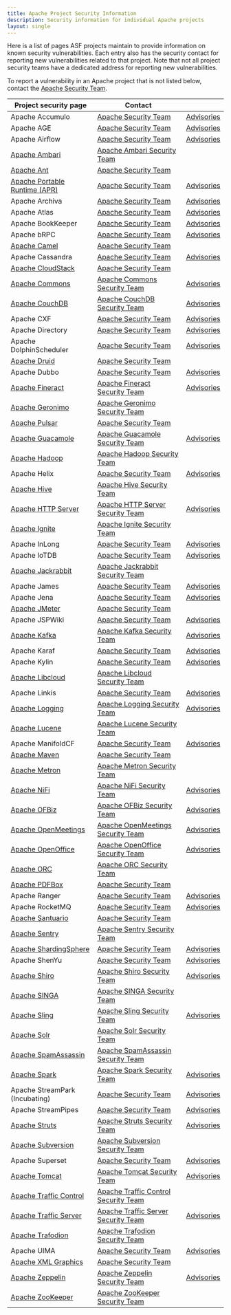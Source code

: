 ```yaml
---
title: Apache Project Security Information
description: Security information for individual Apache projects
layout: single
---
```


Here is a list of pages ASF projects maintain to provide information on known security vulnerabilities. Each entry also has the security contact for reporting new vulnerabilities related to that project. Note that not all project security teams have a dedicated address for reporting new vulnerabilities.

To report a vulnerability in an Apache project that is not listed below, contact the [Apache Security Team](mailto:security@apache.org).

| Project security page | Contact | |
| --- | --- | --- |
| Apache Accumulo |  [Apache Security Team](mailto:security@apache.org) | [Advisories](accumulo) |
| Apache AGE |  [Apache Security Team](mailto:security@apache.org) | [Advisories](age) |
| Apache Airflow |  [Apache Security Team](mailto:security@apache.org) | [Advisories](airflow) |
| [Apache Ambari](None) |  [Apache Ambari Security Team](mailto:security@ambari.apache.org) | |
| [Apache Ant](https://ant.apache.org/security.html) |  [Apache Security Team](mailto:security@apache.org) | |
| [Apache Portable Runtime (APR)](https://apr.apache.org/security_report.html) |  [Apache Security Team](mailto:security@apache.org) | [Advisories](apr) |
| Apache Archiva |  [Apache Security Team](mailto:security@apache.org) | [Advisories](archiva) |
| Apache Atlas |  [Apache Security Team](mailto:security@apache.org) | [Advisories](atlas) |
| Apache BookKeeper |  [Apache Security Team](mailto:security@apache.org) | [Advisories](bookkeeper) |
| Apache bRPC |  [Apache Security Team](mailto:security@apache.org) | [Advisories](brpc) |
| [Apache Camel](https://camel.apache.org/security/) |  [Apache Security Team](mailto:security@apache.org) | |
| Apache Cassandra |  [Apache Security Team](mailto:security@apache.org) | [Advisories](cassandra) |
| [Apache CloudStack](https://cloudstack.apache.org/security.html) |  [Apache Security Team](mailto:security@apache.org) | |
| [Apache Commons](https://commons.apache.org/security.html) |  [Apache Commons Security Team](mailto:security@commons.apache.org) | [Advisories](commons) |
| [Apache CouchDB](None) |  [Apache CouchDB Security Team](mailto:security@couchdb.apache.org) | [Advisories](couchdb) |
| Apache CXF |  [Apache Security Team](mailto:security@apache.org) | [Advisories](cxf) |
| Apache Directory |  [Apache Security Team](mailto:security@apache.org) | [Advisories](directory) |
| Apache DolphinScheduler |  [Apache Security Team](mailto:security@apache.org) | [Advisories](dolphinscheduler) |
| [Apache Druid](https://druid.apache.org/docs/latest/operations/security-overview.html) |  [Apache Security Team](mailto:security@apache.org) | |
| Apache Dubbo |  [Apache Security Team](mailto:security@apache.org) | [Advisories](dubbo) |
| [Apache Fineract](https://cwiki.apache.org/confluence/display/FINERACT/Apache+Fineract+Security+Report) |  [Apache Fineract Security Team](mailto:security@fineract.apache.org) | [Advisories](fineract) |
| [Apache Geronimo](https://geronimo.apache.org/security-reports.html) |  [Apache Geronimo Security Team](mailto:security@geronimo.apache.org) | |
| [Apache Pulsar](https://github.com/apache/pulsar/security/policy) |  [Apache Security Team](mailto:security@apache.org) | |
| [Apache Guacamole](https://guacamole.apache.org/security/) |  [Apache Guacamole Security Team](mailto:security@guacamole.apache.org) | [Advisories](guacamole) |
| [Apache Hadoop](https://hadoop.apache.org/mailing_lists.html) |  [Apache Hadoop Security Team](mailto:security@hadoop.apache.org) | |
| Apache Helix |  [Apache Security Team](mailto:security@apache.org) | [Advisories](helix) |
| [Apache Hive](https://hive.apache.org/mailing_lists.html) |  [Apache Hive Security Team](mailto:security@hive.apache.org) | |
| [Apache HTTP Server](https://httpd.apache.org/security_report.html) |  [Apache HTTP Server Security Team](mailto:security@httpd.apache.org) | [Advisories](httpd) |
| [Apache Ignite](None) |  [Apache Ignite Security Team](mailto:security@ignite.apache.org) | |
| Apache InLong |  [Apache Security Team](mailto:security@apache.org) | [Advisories](inlong) |
| Apache IoTDB |  [Apache Security Team](mailto:security@apache.org) | [Advisories](iotdb) |
| [Apache Jackrabbit](None) |  [Apache Jackrabbit Security Team](mailto:security@jackrabbit.apache.org) | |
| Apache James |  [Apache Security Team](mailto:security@apache.org) | [Advisories](james) |
| Apache Jena |  [Apache Security Team](mailto:security@apache.org) | [Advisories](jena) |
| [Apache JMeter](https://jmeter.apache.org/security.html) |  [Apache Security Team](mailto:security@apache.org) | |
| Apache JSPWiki |  [Apache Security Team](mailto:security@apache.org) | [Advisories](jspwiki) |
| [Apache Kafka](https://kafka.apache.org/project-security.html) |  [Apache Kafka Security Team](mailto:security@kafka.apache.org) | [Advisories](kafka) |
| Apache Karaf |  [Apache Security Team](mailto:security@apache.org) | [Advisories](karaf) |
| Apache Kylin |  [Apache Security Team](mailto:security@apache.org) | [Advisories](kylin) |
| [Apache Libcloud](https://libcloud.apache.org/security.html) |  [Apache Libcloud Security Team](mailto:security@libcloud.apache.org) | |
| Apache Linkis |  [Apache Security Team](mailto:security@apache.org) | [Advisories](linkis) |
| [Apache Logging](None) |  [Apache Logging Security Team](mailto:security@logging.apache.org) | [Advisories](logging) |
| [Apache Lucene](None) |  [Apache Lucene Security Team](mailto:security@lucene.apache.org) | |
| Apache ManifoldCF |  [Apache Security Team](mailto:security@apache.org) | [Advisories](manifoldcf) |
| [Apache Maven](https://maven.apache.org/security.html) |  [Apache Security Team](mailto:security@apache.org) | |
| [Apache Metron](None) |  [Apache Metron Security Team](mailto:security@metron.apache.org) | |
| [Apache NiFi](https://nifi.apache.org/security.html) |  [Apache NiFi Security Team](mailto:security@nifi.apache.org) | [Advisories](nifi) |
| [Apache OFBiz](https://ofbiz.apache.org/download.html#security) |  [Apache OFBiz Security Team](mailto:security@ofbiz.apache.org) | [Advisories](ofbiz) |
| [Apache OpenMeetings](https://openmeetings.apache.org/security.html) |  [Apache OpenMeetings Security Team](mailto:security@openmeetings.apache.org) | [Advisories](openmeetings) |
| [Apache OpenOffice](https://openoffice.apache.org/security) |  [Apache OpenOffice Security Team](mailto:security@openoffice.apache.org) | [Advisories](openoffice) |
| [Apache ORC](https://orc.apache.org/security/) |  [Apache ORC Security Team](mailto:security@orc.apache.org) | |
| [Apache PDFBox](https://pdfbox.apache.org/security.html) |  [Apache Security Team](mailto:security@apache.org) | |
| Apache Ranger |  [Apache Security Team](mailto:security@apache.org) | [Advisories](ranger) |
| Apache RocketMQ |  [Apache Security Team](mailto:security@apache.org) | [Advisories](rocketmq) |
| [Apache Santuario](https://santuario.apache.org/secadv.html) |  [Apache Security Team](mailto:security@apache.org) | |
| [Apache Sentry](https://cwiki.apache.org/confluence/display/SENTRY/Vulnerabilities+found+in+Apache+Sentry) |  [Apache Sentry Security Team](mailto:security@sentry.apache.org) | |
| [Apache ShardingSphere](https://shardingsphere.apache.org/community/en/security/) |  [Apache Security Team](mailto:security@apache.org) | [Advisories](shardingsphere) |
| Apache ShenYu |  [Apache Security Team](mailto:security@apache.org) | [Advisories](shenyu) |
| [Apache Shiro](https://shiro.apache.org/security-reports.html) |  [Apache Shiro Security Team](mailto:security@shiro.apache.org) | [Advisories](shiro) |
| [Apache SINGA](https://singa.apache.org/security.html) |  [Apache SINGA Security Team](mailto:security@singa.apache.org) | |
| [Apache Sling](https://sling.apache.org/site/security.html) |  [Apache Sling Security Team](mailto:security@sling.apache.org) | [Advisories](sling) |
| [Apache Solr](https://cwiki.apache.org/confluence/display/SOLR/SolrSecurity) |  [Apache Solr Security Team](mailto:security@solr.apache.org) | |
| [Apache SpamAssassin](https://cwiki.apache.org/confluence/display/SPAMASSASSIN/SecurityPolicy) |  [Apache SpamAssassin Security Team](mailto:security@spamassassin.apache.org) | |
| [Apache Spark](https://spark.apache.org/security.html) |  [Apache Spark Security Team](mailto:security@spark.apache.org) | [Advisories](spark) |
| Apache StreamPark (Incubating) |  [Apache Security Team](mailto:security@apache.org) | [Advisories](streampark) |
| Apache StreamPipes |  [Apache Security Team](mailto:security@apache.org) | [Advisories](streampipes) |
| [Apache Struts](https://struts.apache.org/security.html) |  [Apache Struts Security Team](mailto:security@struts.apache.org) | [Advisories](struts) |
| [Apache Subversion](https://subversion.apache.org/security/) |  [Apache Subversion Security Team](mailto:security@subversion.apache.org) | |
| Apache Superset |  [Apache Security Team](mailto:security@apache.org) | [Advisories](superset) |
| [Apache Tomcat](https://tomcat.apache.org/security.html) |  [Apache Tomcat Security Team](mailto:security@tomcat.apache.org) | [Advisories](tomcat) |
| [Apache Traffic Control](https://trafficcontrol.apache.org/security/index.html) |  [Apache Traffic Control Security Team](mailto:security@trafficcontrol.apache.org) | |
| [Apache Traffic Server](None) |  [Apache Traffic Server Security Team](mailto:security@trafficserver.apache.org) | [Advisories](trafficserver) |
| [Apache Trafodion](None) |  [Apache Trafodion Security Team](mailto:security@trafodion.apache.org) | |
| Apache UIMA |  [Apache Security Team](mailto:security@apache.org) | [Advisories](uima) |
| [Apache XML Graphics](https://xmlgraphics.apache.org/security.html) |  [Apache Security Team](mailto:security@apache.org) | |
| [Apache Zeppelin](https://zeppelin.apache.org/security.html) |  [Apache Zeppelin Security Team](mailto:security@zeppelin.apache.org) | [Advisories](zeppelin) |
| [Apache ZooKeeper](https://zookeeper.apache.org/security.html) |  [Apache ZooKeeper Security Team](mailto:security@zookeeper.apache.org) | |
